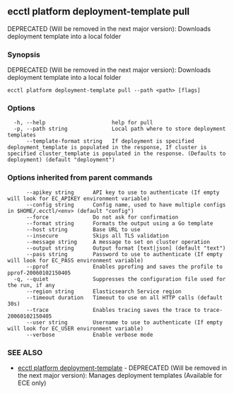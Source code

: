 ## ecctl platform deployment-template pull

DEPRECATED (Will be removed in the next major version): Downloads deployment template into a local folder

### Synopsis

DEPRECATED (Will be removed in the next major version): Downloads deployment template into a local folder

```
ecctl platform deployment-template pull --path <path> [flags]
```

### Options

```
  -h, --help                     help for pull
  -p, --path string              Local path where to store deployment templates
      --template-format string   If deployment is specified deployment_template is populated in the response, If cluster is specified cluster_template is populated in the response. (Defaults to deployment) (default "deployment")
```

### Options inherited from parent commands

```
      --apikey string      API key to use to authenticate (If empty will look for EC_APIKEY environment variable)
      --config string      Config name, used to have multiple configs in $HOME/.ecctl/<env> (default "config")
      --force              Do not ask for confirmation
      --format string      Formats the output using a Go template
      --host string        Base URL to use
      --insecure           Skips all TLS validation
      --message string     A message to set on cluster operation
      --output string      Output format [text|json] (default "text")
      --pass string        Password to use to authenticate (If empty will look for EC_PASS environment variable)
      --pprof              Enables pprofing and saves the profile to pprof-20060102150405
  -q, --quiet              Suppresses the configuration file used for the run, if any
      --region string      Elasticsearch Service region
      --timeout duration   Timeout to use on all HTTP calls (default 30s)
      --trace              Enables tracing saves the trace to trace-20060102150405
      --user string        Username to use to authenticate (If empty will look for EC_USER environment variable)
      --verbose            Enable verbose mode
```

### SEE ALSO

* [ecctl platform deployment-template](ecctl_platform_deployment-template.md)	 - DEPRECATED (Will be removed in the next major version): Manages deployment templates (Available for ECE only)

